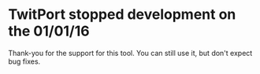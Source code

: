 # TwitPort stopped development on the 01/01/16
Thank-you for the support for this tool. You can still use it, but don't expect bug fixes.
